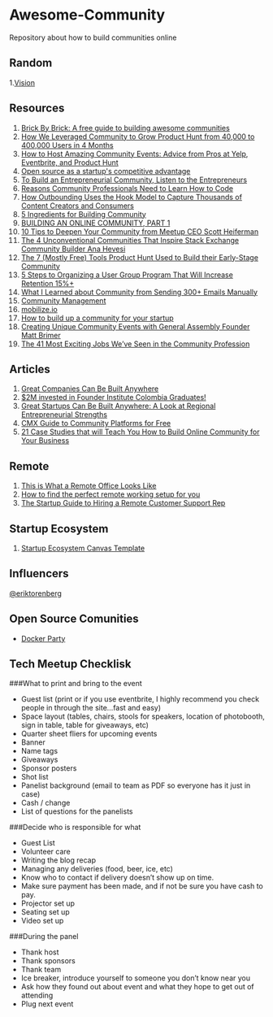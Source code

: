 # Awesome-Community

Repository about how to build communities online

## Random
  1.[Vision](http://john.onolan.org/vision/)

## Resources
  1. [Brick By Brick: A free guide to building awesome communities](http://www.communitybuildingguide.com)
  2. [ How We Leveraged Community to Grow Product Hunt from 40,000 to 400,000 Users in 4 Months](http://cmxhub.com/product-hunt-erik-torenberg-community/)
  3. [How to Host Amazing Community Events: Advice from Pros at Yelp, Eventbrite, and Product Hunt](http://cmxhub.com/how-to-host-amazing-community-events-advice-from-pros-at-yelp-eventbrite-and-product-hunt/)
  4. [Open source as a startup's competitive advantage](http://www.dillonforrest.com/startup/open-source-as-a-startups-competitive-advantage/)
  5. [To Build an Entrepreneurial Community, Listen to the Entrepreneurs](http://tech.co/della-rucker-engaging-cities-build-an-entrepreneurial-community-video-2015-03)
  6. [Reasons Community Professionals Need to Learn How to Code](http://cmxhub.com/coding-for-community-professionals/)
  7. [How Outbounding Uses the Hook Model to Capture Thousands of Content Creators and Consumers](http://cmxhub.com/outbounding-hook-model/)
  8. [5 Ingredients for Building Community](https://medium.com/designer-fund/5-ingredients-for-building-community-11f30099a14d)
  9. [BUILDING AN ONLINE COMMUNITY, PART 1](https://megan-holstein-8udz.squarespace.com/blog/2015/2/26/sedf9mdfyhwh2rs1fj3wrg5k8h2qrx)
  10. [10 Tips to Deepen Your Community from Meetup CEO Scott Heiferman](http://cmxhub.com/scott-heiferman-meetup/)
  11. [The 4 Unconventional Communities That Inspire Stack Exchange Community Builder Ana Hevesi](http://cmxhub.com/ana-hevesi-community/)
  12. [The 7 (Mostly Free) Tools Product Hunt Used to Build their Early-Stage Community](http://cmxhub.com/7-essential-mostly-free-tools-for-building-community-at-early-stage-startups/)
  13. [5 Steps to Organizing a User Group Program That Will Increase Retention 15%+](http://cmxhub.com/5-steps-to-organizing-a-user-group/)
  14. [What I Learned about Community from Sending 300+ Emails Manually](http://cmxhub.com/startup-community-dwilly/)
  15. [Community Management](https://www.linkedin.com/pulse/community-management-jason-saltzman?trk=prof-post)
  16. [mobilize.io](https://www.mobilize.io)
  17. [How to build up a community for your startup](http://tech.eu/features/5248/community-manager-tips-product-hunt-eyeem-fishbrain/)
  18. [Creating Unique Community Events with General Assembly Founder Matt Brimer](http://cmxhub.com/creating-unique-community-events-with-general-assembly-founder-matt-brimer)
  19. [The 41 Most Exciting Jobs We’ve Seen in the Community Profession](http://cmxhub.com/most-exciting-jobs-community-fall-2015/?utm_source=Email+Subscribers&utm_campaign=ebb879a734-Hub_Post_Jobs_Fall_2015&utm_medium=email&utm_term=0_1a473c9811-ebb879a734-232712261)


## Articles
 1. [Great Companies Can Be Built Anywhere](https://www.linkedin.com/pulse/great-companies-can-built-anywhere-adeo-ressi)
 2. [$2M invested in Founder Institute Colombia Graduates!](http://www.tropicalgringo.com/english/general-english/2m-fi-colombia-graduates/)
 3. [Great Startups Can Be Built Anywhere: A Look at Regional Entrepreneurial Strengths](http://fi.co/posts/14111)
 4. [CMX Guide to Community Platforms for Free](http://cmxhub.com/cmx-guide-to-community-platforms/)
 5. [21 Case Studies that will Teach You How to Build Online Community for Your Business](http://cmxhub.com/20-examples-of-successful-online-communities/)


## Remote
 1. [This is What a Remote Office Looks Like](https://zapier.com/learn/the-ultimate-guide-to-remote-working/remote-office-photos/)
 2. [How to find the perfect remote working setup for you](http://blog.pickcrew.com/how-to-find-the-perfect-remote-working-setup-for-you/)
 3. [The Startup Guide to Hiring a Remote Customer Support Rep](https://baremetrics.com/blog/startup-guide-to-hiring-remote-customer-support)

## Startup Ecosystem
 1. [Startup Ecosystem Canvas Template](http://fi.co/canvas_template)

## Influencers
[@eriktorenberg](https://twitter.com/eriktorenberg)

## Open Source Comunities

- [Docker Party](http://docker.party)

## Tech Meetup Checklisk

###What to print and bring to the event

- Guest list (print or if you use eventbrite, I highly recommend you check people in through the site…fast and easy)
- Space layout (tables, chairs, stools for speakers, location of photobooth, sign in table, table for giveaways, etc)
- Quarter sheet fliers for upcoming events
- Banner
- Name tags
- Giveaways
- Sponsor posters
- Shot list
- Panelist background (email to team as PDF so everyone has it just in case)
- Cash / change
- List of questions for the panelists

###Decide who is responsible for what

- Guest List
- Volunteer care
- Writing the blog recap
- Managing any deliveries (food, beer, ice, etc)
- Know who to contact if delivery doesn’t show up on time.
- Make sure payment has been made, and if not be sure you have cash to pay.
- Projector set up
- Seating set up
- Video set up

###During the panel

- Thank host
- Thank sponsors
- Thank team
- Ice breaker, introduce yourself to someone you don’t know near you
- Ask how they found out about event and what they hope to get out of attending
- Plug next event

